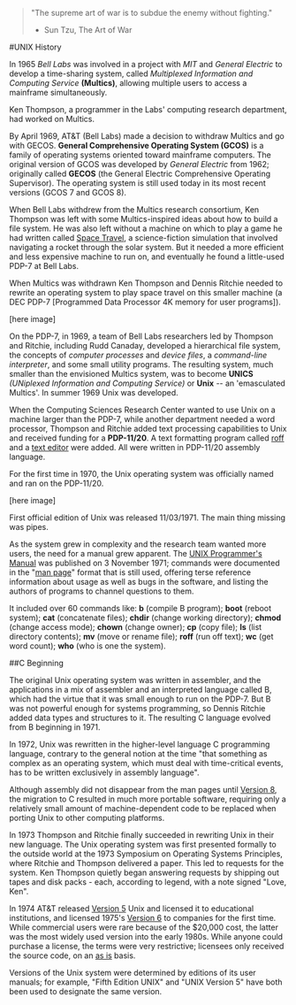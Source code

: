 > "The supreme art of war is to subdue the enemy without fighting." 
>
> - Sun Tzu, The Art of War

#UNIX History

In 1965 *Bell Labs* was involved in a project with *MIT* and 
*General Electric* to develop a time-sharing system, called 
*Multiplexed Information and Computing Service* **(Multics)**, 
allowing multiple users to access a mainframe simultaneously.

Ken Thompson, a programmer in the Labs' computing research department, 
had worked on Multics. 

By April 1969, AT&T (Bell Labs) made a decision to withdraw Multics 
and go with GECOS. **General Comprehensive Operating System (GCOS)** is
a family of operating systems oriented toward mainframe computers. 
The original version of GCOS was developed by *General Electric* from 
1962; originally called **GECOS** (the General Electric Comprehensive 
Operating Supervisor). The operating system is still used today in its 
most recent versions (GCOS 7 and GCOS 8).


When Bell Labs withdrew from the Multics research consortium, Ken 
Thompson was left with some Multics-inspired ideas about how to build a
file system. He was also left without a machine on which to play a game
he had written called [Space Travel](https://en.wikipedia.org/wiki/Space_Travel_(video_game)), a science-fiction simulation that 
involved navigating a rocket through the solar system. But it needed a 
more efficient and less expensive machine to run on, and eventually he 
found a little-used PDP-7 at Bell Labs.

When Multics was withdrawn Ken Thompson and Dennis Ritchie needed to 
rewrite an operating system to play space travel on this smaller 
machine (a DEC PDP-7 [Programmed Data Processor 4K memory for user 
programs]).

[here image]

On the PDP-7, in 1969, a team of Bell Labs researchers led by Thompson 
and Ritchie, including Rudd Canaday, developed a hierarchical file 
system, the concepts of *computer processes* and *device files*, a 
*command-line interpreter*, and some small utility programs.
The resulting system, much smaller than the envisioned Multics system, 
was to become **UNICS** *(UNiplexed Information and Computing Service)*
or **Unix** -- an 'emasculated Multics'. In summer 1969 Unix was 
developed.

When the Computing Sciences Research Center wanted to use Unix on a 
machine larger than the PDP-7, while another department needed a word 
processor, Thompson and Ritchie added text processing capabilities to 
Unix and received funding for a **PDP-11/20**. A text formatting 
program called [roff](https://en.wikipedia.org/wiki/Roff) and a 
[text editor](https://en.wikipedia.org/wiki/Text_editor) were added. 
All were written in PDP-11/20 assembly language.

For the first time in 1970, the Unix operating system was officially 
named and ran on the PDP-11/20.

[here image]

First official edition of Unix was released 11/03/1971.
The main thing missing was pipes.

As the system grew in complexity and the research team wanted more 
users, the need for a manual grew apparent. The 
[UNIX Programmer's Manual](https://en.wikipedia.org/wiki/UNIX_Programmer%27s_Manual) was published on 3 November 1971; 
commands were documented in the "[man page](https://en.wikipedia.org/wiki/Man_page)" format that is still used, offering terse reference 
information about usage as well as bugs in the software, and listing 
the authors of programs to channel questions to them.

It included over 60 commands like: **b** (compile B program); 
**boot** (reboot system); **cat** (concatenate files); **chdir** 
(change working directory); **chmod** (change access mode); 
**chown** (change owner); **cp** (copy file); **ls** (list directory 
contents); **mv** (move or rename file); **roff** (run off text); 
**wc** (get word count); **who** (who is one the system). 

##C Beginning

The original Unix operating system was written in assembler, and the 
applications in a mix of assembler and an interpreted language called 
B, which had the virtue that it was small enough to run on the PDP-7. 
But B was not powerful enough for systems programming, so Dennis 
Ritchie added data types and structures to it. The resulting C 
language evolved from B beginning in 1971.

In 1972, Unix was rewritten in the higher-level language C 
programming language, contrary to the general notion at the time 
"that something as complex as an operating system, which must deal 
with time-critical events, has to be written exclusively in assembly 
language".

Although assembly did not disappear from the man pages until 
[Version 8](https://en.wikipedia.org/wiki/Research_Unix#Versions), 
the migration to C resulted in much more portable software, requiring 
only a relatively small amount of machine-dependent code to be 
replaced when porting Unix to other computing platforms. 

In 1973 Thompson and Ritchie finally succeeded in rewriting Unix in 
their new language. The Unix operating system was first presented 
formally to the outside world at the 1973 Symposium on Operating 
Systems Principles, where Ritchie and Thompson delivered a paper. This
led to requests for the system. Ken Thompson quietly began answering 
requests by shipping out tapes and disk packs - each, according to 
legend, with a note signed "Love, Ken".

In 1974 AT&T released 
[Version 5](https://en.wikipedia.org/wiki/Research_Unix) Unix and 
licensed it to educational institutions, and licensed 1975's 
[Version 6](https://en.wikipedia.org/wiki/Research_Unix) to companies 
for the first time. While commercial users were rare because of the 
$20,000 cost, the latter was the most widely used version into the 
early 1980s. While anyone could purchase a license, the terms were 
very restrictive; licensees only received the source code, on an 
[as is](https://en.wikipedia.org/wiki/As_is) basis.

Versions of the Unix system were determined by editions of its user 
manuals; for example, "Fifth Edition UNIX" and "UNIX Version 5" have 
both been used to designate the same version.

